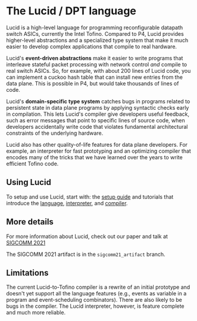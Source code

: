 # The Lucid / DPT language

Lucid is a high-level language for programming reconfigurable datapath switch ASICs, currently the Intel Tofino. Compared to P4, Lucid provides higher-level abstractions and a specialized type system that make it much easier to develop complex applications that compile to real hardware.

Lucid's **event-driven abstractions** make it easier to write programs that interleave stateful packet processing with network control *and* compile to real switch ASICs. So, for example, with about 200 lines of Lucid code, you can implement a cuckoo hash table that can install new entries from the data plane. This is possible in P4, but would take thousands of lines of code. 

Lucid's **domain-specific type system** catches bugs in programs related to persistent state in data plane programs by applying syntactic checks early in compilation. This lets Lucid's compiler give developers useful  feedback, such as error messages that point to specific lines of source code, when developers accidentally write code that violates fundamental architectural constraints of the underlying hardware. 

Lucid also has other quality-of-life features for data plane developers. For example, an interpreter for fast prototyping and an optimizing compiler that encodes many of the tricks that we have learned over the years to write efficient Tofino code.


## Using Lucid

To setup and use Lucid, start with: the [setup guide](docs/setup.md) and tutorials that introduce the [language](docs/tutorial_language.md), [interpreter](docs/tutorial_interpreter.md), and [compiler](docs/tutorial_compiler.md).


## More details
For more information about Lucid, check out our paper and talk at [SIGCOMM 2021](https://conferences.sigcomm.org/sigcomm/2021/program.html)

The SIGCOMM 2021 artifact is in the ``sigcomm21_artifact`` branch.


## Limitations
The current Lucid-to-Tofino compiler is a rewrite of an initial prototype and doesn't yet support all the language features (e.g., events as variable in a program and event-scheduling combinators). There are also likely to be bugs in the compiler. The Lucid interpreter, however, is feature complete and much more reliable.
